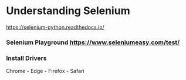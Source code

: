 # Understanding Selenium

https://selenium-python.readthedocs.io/

### Selenium Playground https://www.seleniumeasy.com/test/

### Install Drivers

Chrome -
Edge - 
Firefox - 
Safari



